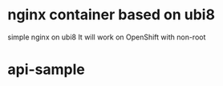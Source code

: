 # nginx container based on ubi8
simple nginx on ubi8
It will work on OpenShift with non-root
# api-sample
